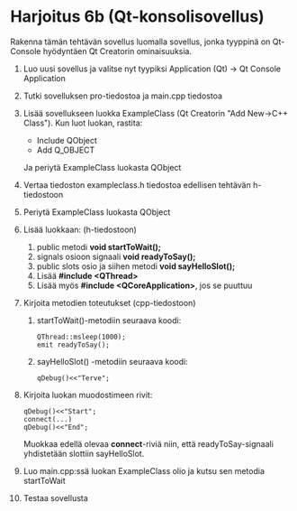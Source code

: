 # Harjoitus 6b (Qt-konsolisovellus)

Rakenna tämän tehtävän sovellus luomalla sovellus, jonka tyyppinä on Qt-Console hyödyntäen Qt Creatorin ominaisuuksia.

1. Luo uusi sovellus ja valitse nyt tyypiksi Application (Qt) -> Qt Console Application
2. Tutki sovelluksen pro-tiedostoa ja main.cpp tiedostoa
3. Lisää sovellukseen luokka ExampleClass (Qt Creatorin "Add New->C++ Class"). Kun luot luokan, rastita:
    - Include QObject
    - Add Q_OBJECT

    Ja periytä ExampleClass luokasta QObject
4. Vertaa tiedoston exampleclass.h tiedostoa edellisen tehtävän h-tiedostoon
5. Periytä ExampleClass luokasta QObject
6. Lisää luokkaan: (h-tiedostoon)

    1. public metodi **void startToWait();**
    2. signals osioon signaali **void readyToSay();**
    3. public slots osio ja siihen metodi **void sayHelloSlot();**
    4. Lisää **#include \<QThread\>**
    5. Lisää myös **#include \<QCoreApplication\>**, jos se puuttuu

7. Kirjoita metodien toteutukset (cpp-tiedostoon)

    1. startToWait()-metodiin seuraava koodi:
        ```
        QThread::msleep(1000);
        emit readyToSay();
        ```
    2. sayHelloSlot() -metodiin seuraava koodi:
        ```
        qDebug()<<"Terve";
        ```

8. Kirjoita luokan muodostimeen rivit:
    ```
    qDebug()<<"Start";
    connect(...)
    qDebug()<<"End";
    ```
    Muokkaa edellä olevaa **connect**-riviä niin, että readyToSay-signaali yhdistetään slottiin sayHelloSlot.
9. Luo main.cpp:ssä luokan ExampleClass olio ja kutsu sen metodia startToWait
10. Testaa sovellusta